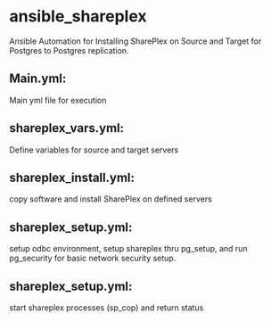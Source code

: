 # ansible_shareplex
Ansible Automation for Installing SharePlex on Source and Target for Postgres to Postgres replication. 

## Main.yml: 
Main yml file for execution

## shareplex_vars.yml: 
Define variables for source and target servers

## shareplex_install.yml: 
copy software and install SharePlex on defined servers

## shareplex_setup.yml: 
setup odbc environment, setup shareplex thru pg_setup, and run pg_security for basic network security setup.

## shareplex_setup.yml: 
start shareplex processes (sp_cop) and return status 
